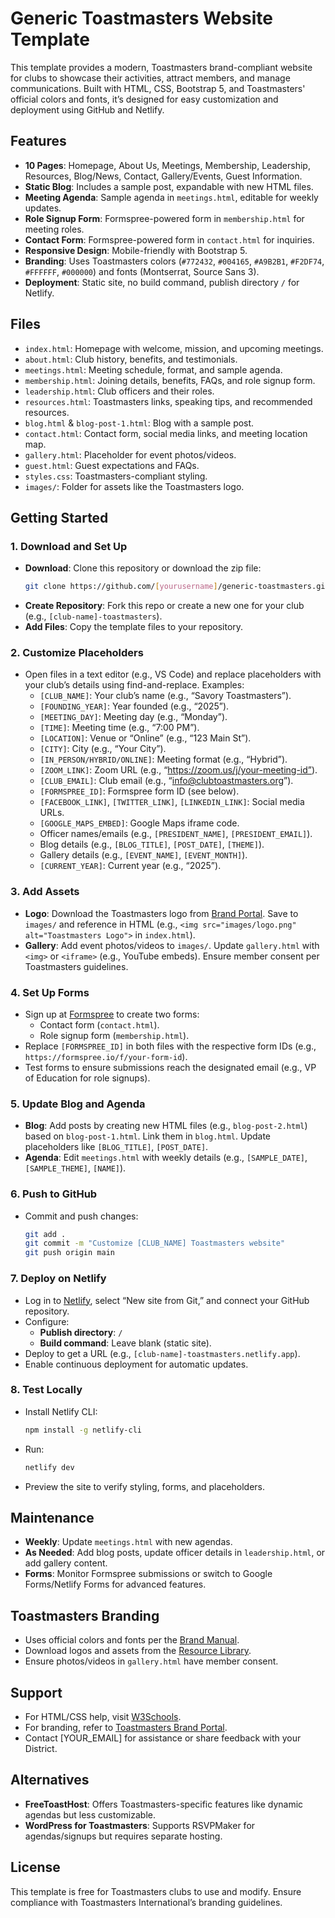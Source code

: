 # Generic Toastmasters Website Template

This template provides a modern, Toastmasters brand-compliant website for clubs to showcase their activities, attract members, and manage communications. Built with HTML, CSS, Bootstrap 5, and Toastmasters' official colors and fonts, it’s designed for easy customization and deployment using GitHub and Netlify.

## Features
- **10 Pages**: Homepage, About Us, Meetings, Membership, Leadership, Resources, Blog/News, Contact, Gallery/Events, Guest Information.
- **Static Blog**: Includes a sample post, expandable with new HTML files.
- **Meeting Agenda**: Sample agenda in `meetings.html`, editable for weekly updates.
- **Role Signup Form**: Formspree-powered form in `membership.html` for meeting roles.
- **Contact Form**: Formspree-powered form in `contact.html` for inquiries.
- **Responsive Design**: Mobile-friendly with Bootstrap 5.
- **Branding**: Uses Toastmasters colors (`#772432`, `#004165`, `#A9B2B1`, `#F2DF74`, `#FFFFFF`, `#000000`) and fonts (Montserrat, Source Sans 3).
- **Deployment**: Static site, no build command, publish directory `/` for Netlify.

## Files
- `index.html`: Homepage with welcome, mission, and upcoming meetings.
- `about.html`: Club history, benefits, and testimonials.
- `meetings.html`: Meeting schedule, format, and sample agenda.
- `membership.html`: Joining details, benefits, FAQs, and role signup form.
- `leadership.html`: Club officers and their roles.
- `resources.html`: Toastmasters links, speaking tips, and recommended resources.
- `blog.html` & `blog-post-1.html`: Blog with a sample post.
- `contact.html`: Contact form, social media links, and meeting location map.
- `gallery.html`: Placeholder for event photos/videos.
- `guest.html`: Guest expectations and FAQs.
- `styles.css`: Toastmasters-compliant styling.
- `images/`: Folder for assets like the Toastmasters logo.

## Getting Started

### 1. Download and Set Up
- **Download**: Clone this repository or download the zip file:
  ```bash
  git clone https://github.com/[yourusername]/generic-toastmasters.git
  ```
- **Create Repository**: Fork this repo or create a new one for your club (e.g., `[club-name]-toastmasters`).
- **Add Files**: Copy the template files to your repository.

### 2. Customize Placeholders
- Open files in a text editor (e.g., VS Code) and replace placeholders with your club’s details using find-and-replace. Examples:
  - `[CLUB_NAME]`: Your club’s name (e.g., “Savory Toastmasters”).
  - `[FOUNDING_YEAR]`: Year founded (e.g., “2025”).
  - `[MEETING_DAY]`: Meeting day (e.g., “Monday”).
  - `[TIME]`: Meeting time (e.g., “7:00 PM”).
  - `[LOCATION]`: Venue or “Online” (e.g., “123 Main St”).
  - `[CITY]`: City (e.g., “Your City”).
  - `[IN_PERSON/HYBRID/ONLINE]`: Meeting format (e.g., “Hybrid”).
  - `[ZOOM_LINK]`: Zoom URL (e.g., “https://zoom.us/j/your-meeting-id”).
  - `[CLUB_EMAIL]`: Club email (e.g., “info@clubtoastmasters.org”).
  - `[FORMSPREE_ID]`: Formspree form ID (see below).
  - `[FACEBOOK_LINK]`, `[TWITTER_LINK]`, `[LINKEDIN_LINK]`: Social media URLs.
  - `[GOOGLE_MAPS_EMBED]`: Google Maps iframe code.
  - Officer names/emails (e.g., `[PRESIDENT_NAME]`, `[PRESIDENT_EMAIL]`).
  - Blog details (e.g., `[BLOG_TITLE]`, `[POST_DATE]`, `[THEME]`).
  - Gallery details (e.g., `[EVENT_NAME]`, `[EVENT_MONTH]`).
  - `[CURRENT_YEAR]`: Current year (e.g., “2025”).

### 3. Add Assets
- **Logo**: Download the Toastmasters logo from [Brand Portal](https://www.toastmasters.org/resources/brand-portal). Save to `images/` and reference in HTML (e.g., `<img src="images/logo.png" alt="Toastmasters Logo">` in `index.html`).
- **Gallery**: Add event photos/videos to `images/`. Update `gallery.html` with `<img>` or `<iframe>` (e.g., YouTube embeds). Ensure member consent per Toastmasters guidelines.

### 4. Set Up Forms
- Sign up at [Formspree](https://formspree.io) to create two forms:
  - Contact form (`contact.html`).
  - Role signup form (`membership.html`).
- Replace `[FORMSPREE_ID]` in both files with the respective form IDs (e.g., `https://formspree.io/f/your-form-id`).
- Test forms to ensure submissions reach the designated email (e.g., VP of Education for role signups).

### 5. Update Blog and Agenda
- **Blog**: Add posts by creating new HTML files (e.g., `blog-post-2.html`) based on `blog-post-1.html`. Link them in `blog.html`. Update placeholders like `[BLOG_TITLE]`, `[POST_DATE]`.
- **Agenda**: Edit `meetings.html` with weekly details (e.g., `[SAMPLE_DATE]`, `[SAMPLE_THEME]`, `[NAME]`).

### 6. Push to GitHub
- Commit and push changes:
  ```bash
  git add .
  git commit -m "Customize [CLUB_NAME] Toastmasters website"
  git push origin main
  ```

### 7. Deploy on Netlify
- Log in to [Netlify](https://app.netlify.com), select “New site from Git,” and connect your GitHub repository.
- Configure:
  - **Publish directory**: `/`
  - **Build command**: Leave blank (static site).
- Deploy to get a URL (e.g., `[club-name]-toastmasters.netlify.app`).
- Enable continuous deployment for automatic updates.

### 8. Test Locally
- Install Netlify CLI:
  ```bash
  npm install -g netlify-cli
  ```
- Run:
  ```bash
  netlify dev
  ```
- Preview the site to verify styling, forms, and placeholders.

## Maintenance
- **Weekly**: Update `meetings.html` with new agendas.
- **As Needed**: Add blog posts, update officer details in `leadership.html`, or add gallery content.
- **Forms**: Monitor Formspree submissions or switch to Google Forms/Netlify Forms for advanced features.

## Toastmasters Branding
- Uses official colors and fonts per the [Brand Manual](https://www.toastmasters.org/resources/brand-portal).
- Download logos and assets from the [Resource Library](https://www.toastmasters.org/resources/resource-library).
- Ensure photos/videos in `gallery.html` have member consent.

## Support
- For HTML/CSS help, visit [W3Schools](https://www.w3schools.com).
- For branding, refer to [Toastmasters Brand Portal](https://www.toastmasters.org/resources/brand-portal).
- Contact [YOUR_EMAIL] for assistance or share feedback with your District.

## Alternatives
- **FreeToastHost**: Offers Toastmasters-specific features like dynamic agendas but less customizable.
- **WordPress for Toastmasters**: Supports RSVPMaker for agendas/signups but requires separate hosting.

## License
This template is free for Toastmasters clubs to use and modify. Ensure compliance with Toastmasters International’s branding guidelines.
